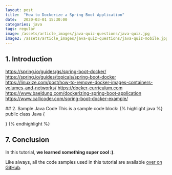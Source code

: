 ```yaml
---
layout: post
title:  "How to Dockerize a Spring Boot Application"
date:   2020-03-01 15:30:00
categories: java
tags: regular
image: /assets/article_images/java-quiz-questions/java-quiz.jpg
image2: /assets/article_images/java-quiz-questions/java-quiz-mobile.jpg
---
```


## 1. Introduction

https://spring.io/guides/gs/spring-boot-docker/
https://spring.io/guides/topicals/spring-boot-docker
https://linuxize.com/post/how-to-remove-docker-images-containers-volumes-and-networks/
https://docker-curriculum.com
https://www.baeldung.com/dockerizing-spring-boot-application
https://www.callicoder.com/spring-boot-docker-example/

## 2. Sample Java Code
This is a sample code block:
{% highlight java %}
public class Java {

}
{% endhighlight %}

## 7. Conclusion
In this tutorial, **we learned something super cool :)**.

Like always, all the code samples used in this tutorial are available [over on GitHub](https://github.com).
